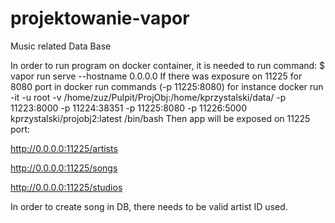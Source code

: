 # projektowanie-vapor
Music related Data Base


In order to run program on docker container, it is needed to run command:
$ vapor run serve --hostname 0.0.0.0
If there was exposure on 11225 for 8080 port in docker run commands (-p 11225:8080)
for instance docker run -it -u root -v /home/zuz/Pulpit/ProjObj:/home/kprzystalski/data/ -p 11223:8000 -p 11224:38351 -p 11225:8080 -p 11226:5000 kprzystalski/projobj2:latest /bin/bash
Then app will be exposed on 11225 port:

http://0.0.0.0:11225/artists

http://0.0.0.0:11225/songs

http://0.0.0.0:11225/studios


In order to create song in DB, there needs to be valid artist ID used.
